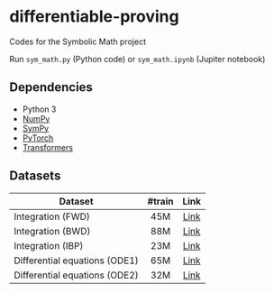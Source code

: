 # differentiable-proving
Codes for the Symbolic Math project 

Run `sym_math.py` (Python code) or `sym_math.ipynb` (Jupiter notebook)

## Dependencies

- Python 3
- [NumPy](http://www.numpy.org/)
- [SymPy](https://www.sympy.org/)
- [PyTorch](http://pytorch.org/) 
- [Transformers](https://github.com/huggingface/transformers)

## Datasets 

| Dataset                       | #train     | Link                                                                            |
| ------------------------------|:----------:|:-------------------------------------------------------------------------------:|
| Integration (FWD)             |    45M     | [Link](https://dl.fbaipublicfiles.com/SymbolicMathematics/data/prim_fwd.tar.gz) |
| Integration (BWD)             |    88M     | [Link](https://dl.fbaipublicfiles.com/SymbolicMathematics/data/prim_bwd.tar.gz) |
| Integration (IBP)             |    23M     | [Link](https://dl.fbaipublicfiles.com/SymbolicMathematics/data/prim_ibp.tar.gz) |
| Differential equations (ODE1) |    65M     | [Link](https://dl.fbaipublicfiles.com/SymbolicMathematics/data/ode1.tar.gz)     |
| Differential equations (ODE2) |    32M     | [Link](https://dl.fbaipublicfiles.com/SymbolicMathematics/data/ode2.tar.gz)     |
